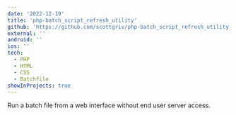 ```yaml
---
date: '2022-12-19'
title: 'php-batch_script_refresh_utility'
github: 'https://github.com/scottgriv/php-batch_script_refresh_utility'
external: ''
android: ''
ios: ''
tech:
  - PHP
  - HTML
  - CSS
  - Batchfile
showInProjects: true
---
```


Run a batch file from a web interface without end user server access.
